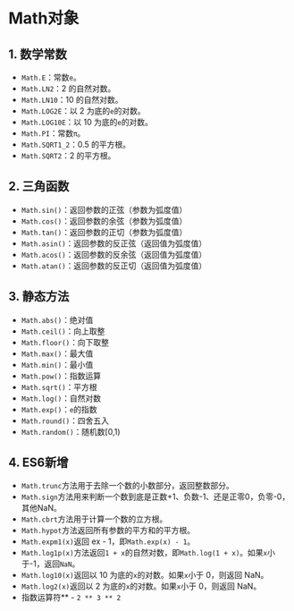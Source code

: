 # Math对象

## 1. 数学常数

- `Math.E`：常数`e`。
- `Math.LN2`：2 的自然对数。
- `Math.LN10`：10 的自然对数。
- `Math.LOG2E`：以 2 为底的`e`的对数。
- `Math.LOG10E`：以 10 为底的`e`的对数。
- `Math.PI`：常数`π`。
- `Math.SQRT1_2`：0.5 的平方根。
- `Math.SQRT2`：2 的平方根。

## 2. 三角函数

- `Math.sin()`：返回参数的正弦（参数为弧度值）
- `Math.cos()`：返回参数的余弦（参数为弧度值）
- `Math.tan()`：返回参数的正切（参数为弧度值）
- `Math.asin()`：返回参数的反正弦（返回值为弧度值）
- `Math.acos()`：返回参数的反余弦（返回值为弧度值）
- `Math.atan()`：返回参数的反正切（返回值为弧度值）

## 3. 静态方法

- `Math.abs()`：绝对值
- `Math.ceil()`：向上取整
- `Math.floor()`：向下取整
- `Math.max()`：最大值
- `Math.min()`：最小值
- `Math.pow()`：指数运算
- `Math.sqrt()`：平方根
- `Math.log()`：自然对数
- `Math.exp()`：`e`的指数
- `Math.round()`：四舍五入
- `Math.random()`：随机数[0,1)

## 4. ES6新增

- `Math.trunc`方法用于去除一个数的小数部分，返回整数部分。
- `Math.sign`方法用来判断一个数到底是正数+1、负数-1、还是正零0，负零-0，其他NaN。
- `Math.cbrt`方法用于计算一个数的立方根。
- `Math.hypot`方法返回所有参数的平方和的平方根。
- `Math.expm1(x)`返回 ex - 1，即`Math.exp(x) - 1`。
- `Math.log1p(x)`方法返回`1 + x`的自然对数，即`Math.log(1 + x)`。如果`x`小于-1，返回`NaN`。
- `Math.log10(x)`返回以 10 为底的`x`的对数。如果`x`小于 0，则返回 NaN。
- `Math.log2(x)`返回以 2 为底的`x`的对数。如果`x`小于 0，则返回 NaN。
- 指数运算符** - `2 ** 3 ** 2`